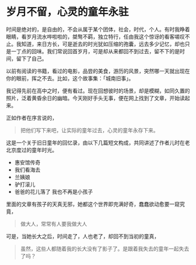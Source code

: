 # 岁月不留，心灵的童年永驻

时间是绝对的，是自由的，不会从属于某个团体，社会，时代，个人。有时我睁着眼睛，看岁月流水哗啦啦的，桀骜不羁，独立特行，任由我这个惊讶的看客嗟叹不止。我知道，来日方长，可是逝去的时光犹如压缩的孢囊，远去多少记忆，却也只是一丁点的回味。我们常说回首岁月，可是却从来都回不到过去，留不下的是时间，留下了自己。

以前有阅读的书籍，看过的电影，品尝的美食，游历的风景，突然哪一天就出现在你的眼前，挥之不去。比如，这个故事集：「城南旧事」。

我记得先前在高中之时，便有看过。现在回想彼时的场景，却是模糊，如同久置的照片，泛着黄昏余日的幽暗。今天刚好手头无事，便在网上找到了文章，开始读起来。

正如作者在序言说的，
> 把他们写下来吧，让实际的童年过去，心灵的童年永存下来。

这是一个关于旧日童年的回忆录，由以下几篇短文构成，共同讲述了作者儿时在老北京度过的童年时光。

- 惠安馆传奇
- 我们看海去
- 兰姨娘
- 驴打滚儿
- 爸爸的花儿落了 我也不再是小孩子

里面的文章有孩子的天真无邪，她都这个世界即充满好奇，蠢蠢欲动愈要一窥究竟，
> 做大人，常常有人要我做大人

可是，当她长大之后，时间走了，人也老了，却回不到当初的童真，
> 虽然，这些人都随着我的长大没有了影子了。是跟着我失去的童年一起失去了吗？












